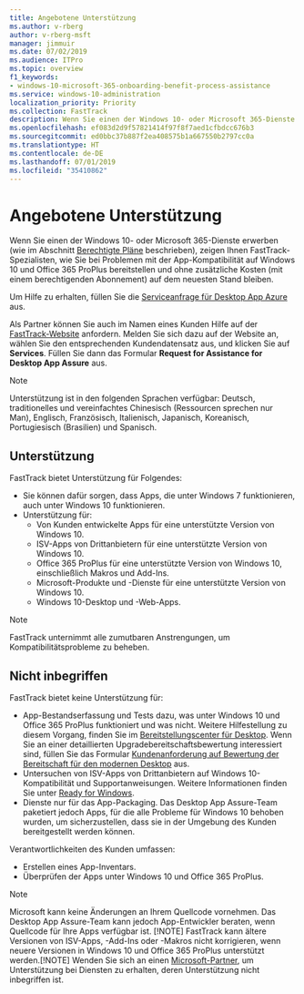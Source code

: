 ```yaml
---
title: Angebotene Unterstützung
ms.author: v-rberg
author: v-rberg-msft
manager: jimmuir
ms.date: 07/02/2019
ms.audience: ITPro
ms.topic: overview
f1_keywords:
- windows-10-microsoft-365-onboarding-benefit-process-assistance
ms.service: windows-10-administration
localization_priority: Priority
ms.collection: FastTrack
description: Wenn Sie einen der Windows 10- oder Microsoft 365-Dienste erwerben, zeigen Ihnen FastTrack-Spezialisten, wie Sie auf Windows 10 und Office 365 ProPlus bereitstellen und ohne zusätzliche Kosten (mit einem berechtigenden Abonnement) auf dem neuesten Stand bleiben.
ms.openlocfilehash: ef083d2d9f57821414f97f8f7aed1cfbdcc676b3
ms.sourcegitcommit: ed0bbc37b887f2ea408575b1a667550b2797cc0a
ms.translationtype: HT
ms.contentlocale: de-DE
ms.lasthandoff: 07/01/2019
ms.locfileid: "35410862"
---
```

# <a name="assistance-offered"></a>Angebotene Unterstützung  

Wenn Sie einen der Windows 10- oder Microsoft 365-Dienste erwerben (wie im Abschnitt [Berechtigte Pläne](M365-eligible-services-and-plans.md) beschrieben), zeigen Ihnen FastTrack-Spezialisten, wie Sie bei Problemen mit der App-Kompatibilität auf Windows 10 und Office 365 ProPlus bereitstellen und ohne zusätzliche Kosten (mit einem berechtigenden Abonnement) auf dem neuesten Stand bleiben.

Um Hilfe zu erhalten, füllen Sie die [Serviceanfrage für Desktop App Azure](https://go.microsoft.com/fwlink/?linkid=2022721) aus.

Als Partner können Sie auch im Namen eines Kunden Hilfe auf der [FastTrack-Website](https://go.microsoft.com/fwlink/?linkid=780698) anfordern. Melden Sie sich dazu auf der Website an, wählen Sie den entsprechenden Kundendatensatz aus, und klicken Sie auf **Services**. Füllen Sie dann das Formular **Request for Assistance for Desktop App Assure** aus.

> [!NOTE]
> Unterstützung ist in den folgenden Sprachen verfügbar: Deutsch, traditionelles und vereinfachtes Chinesisch (Ressourcen sprechen nur Man), Englisch, Französisch, Italienisch, Japanisch, Koreanisch, Portugiesisch (Brasilien) und Spanisch. 

## <a name="assistance"></a>Unterstützung

FastTrack bietet Unterstützung für Folgendes:
- Sie können dafür sorgen, dass Apps, die unter Windows 7 funktionieren, auch unter Windows 10 funktionieren.
- Unterstützung für:
    - Von Kunden entwickelte Apps für eine unterstützte Version von Windows 10.
    - ISV-Apps von Drittanbietern für eine unterstützte Version von Windows 10.
    - Office 365 ProPlus für eine unterstützte Version von Windows 10, einschließlich Makros und Add-Ins.
    - Microsoft-Produkte und -Dienste für eine unterstützte Version von Windows 10.
    - Windows 10-Desktop und -Web-Apps.
> [!NOTE]
> FastTrack unternimmt alle zumutbaren Anstrengungen, um Kompatibilitätsprobleme zu beheben. 

## <a name="out-of-scope"></a>Nicht inbegriffen

FastTrack bietet keine Unterstützung für:
- App-Bestandserfassung und Tests dazu, was unter Windows 10 und Office 365 ProPlus funktioniert und was nicht. Weitere Hilfestellung zu diesem Vorgang, finden Sie im [Bereitstellungscenter für Desktop](https://go.microsoft.com/fwlink/?linkid=2080140). Wenn Sie an einer detaillierten Upgradebereitschaftsbewertung interessiert sind, füllen Sie das Formular [Kundenanforderung auf Bewertung der Bereitschaft für den modernen Desktop](https://go.microsoft.com/fwlink/?linkid=2053818) aus.
- Untersuchen von ISV-Apps von Drittanbietern auf Windows 10-Kompatibilität und Supportanweisungen. Weitere Informationen finden Sie unter [Ready for Windows](https://go.microsoft.com/fwlink/?linkid=2054580).
- Dienste nur für das App-Packaging. Das Desktop App Assure-Team paketiert jedoch Apps, für die alle Probleme für Windows 10 behoben wurden, um sicherzustellen, dass sie in der Umgebung des Kunden bereitgestellt werden können.

Verantwortlichkeiten des Kunden umfassen:
- Erstellen eines App-Inventars.
- Überprüfen der Apps unter Windows 10 und Office 365 ProPlus.
> [!NOTE]
> Microsoft kann keine Änderungen an Ihrem Quellcode vornehmen. Das Desktop App Assure-Team kann jedoch App-Entwickler beraten, wenn Quellcode für Ihre Apps verfügbar ist. [!NOTE]
> FastTrack kann ältere Versionen von ISV-Apps, -Add-Ins oder -Makros nicht korrigieren, wenn neuere Versionen in Windows 10 und Office 365 ProPlus unterstützt werden.[!NOTE]
> Wenden Sie sich an einen [Microsoft-Partner](https://go.microsoft.com/fwlink/?linkid=2080150), um Unterstützung bei Diensten zu erhalten, deren Unterstützung nicht inbegriffen ist.
